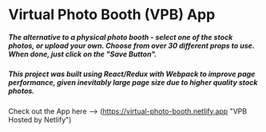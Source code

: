 # Virtual Photo Booth (VPB) App

##### The alternative to a physical photo booth - select one of the stock photos, or upload your own.  Choose from over 30 different props to use.  When done, just click on the "Save Button".

##### This project was built using React/Redux with Webpack to improve page performance, given inevitably large page size due to higher quality stock photos.

Check out the App here --> (https://virtual-photo-booth.netlify.app "VPB Hosted by Netlify")




